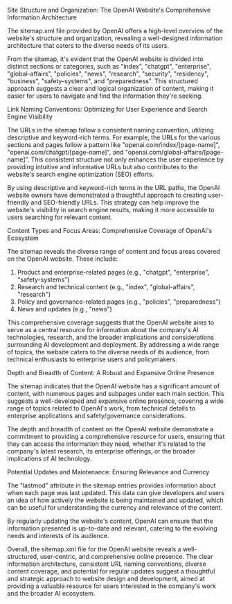 Site Structure and Organization: The OpenAI Website's Comprehensive Information Architecture

The sitemap.xml file provided by OpenAI offers a high-level overview of the website's structure and organization, revealing a well-designed information architecture that caters to the diverse needs of its users.

From the sitemap, it's evident that the OpenAI website is divided into distinct sections or categories, such as "index", "chatgpt", "enterprise", "global-affairs", "policies", "news", "research", "security", "residency", "business", "safety-systems", and "preparedness". This structured approach suggests a clear and logical organization of content, making it easier for users to navigate and find the information they're seeking.

Link Naming Conventions: Optimizing for User Experience and Search Engine Visibility

The URLs in the sitemap follow a consistent naming convention, utilizing descriptive and keyword-rich terms. For example, the URLs for the various sections and pages follow a pattern like "openai.com/index/[page-name]", "openai.com/chatgpt/[page-name]", and "openai.com/global-affairs/[page-name]". This consistent structure not only enhances the user experience by providing intuitive and informative URLs but also contributes to the website's search engine optimization (SEO) efforts.

By using descriptive and keyword-rich terms in the URL paths, the OpenAI website owners have demonstrated a thoughtful approach to creating user-friendly and SEO-friendly URLs. This strategy can help improve the website's visibility in search engine results, making it more accessible to users searching for relevant content.

Content Types and Focus Areas: Comprehensive Coverage of OpenAI's Ecosystem

The sitemap reveals the diverse range of content and focus areas covered on the OpenAI website. These include:

1. Product and enterprise-related pages (e.g., "chatgpt", "enterprise", "safety-systems")
2. Research and technical content (e.g., "index", "global-affairs", "research")
3. Policy and governance-related pages (e.g., "policies", "preparedness")
4. News and updates (e.g., "news")

This comprehensive coverage suggests that the OpenAI website aims to serve as a central resource for information about the company's AI technologies, research, and the broader implications and considerations surrounding AI development and deployment. By addressing a wide range of topics, the website caters to the diverse needs of its audience, from technical enthusiasts to enterprise users and policymakers.

Depth and Breadth of Content: A Robust and Expansive Online Presence

The sitemap indicates that the OpenAI website has a significant amount of content, with numerous pages and subpages under each main section. This suggests a well-developed and expansive online presence, covering a wide range of topics related to OpenAI's work, from technical details to enterprise applications and safety/governance considerations.

The depth and breadth of content on the OpenAI website demonstrate a commitment to providing a comprehensive resource for users, ensuring that they can access the information they need, whether it's related to the company's latest research, its enterprise offerings, or the broader implications of AI technology.

Potential Updates and Maintenance: Ensuring Relevance and Currency

The "lastmod" attribute in the sitemap entries provides information about when each page was last updated. This data can give developers and users an idea of how actively the website is being maintained and updated, which can be useful for understanding the currency and relevance of the content.

By regularly updating the website's content, OpenAI can ensure that the information presented is up-to-date and relevant, catering to the evolving needs and interests of its audience.

Overall, the sitemap.xml file for the OpenAI website reveals a well-structured, user-centric, and comprehensive online presence. The clear information architecture, consistent URL naming conventions, diverse content coverage, and potential for regular updates suggest a thoughtful and strategic approach to website design and development, aimed at providing a valuable resource for users interested in the company's work and the broader AI ecosystem.